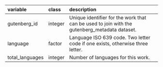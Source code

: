 |variable        |class         |description                           |
|:---------------|:-------------|:-------------------------------------|
|gutenberg_id    |integer       |Unique identifier for the work that can be used to join with the gutenberg_metadata dataset. |
|language        |factor        |Language ISO 639 code. Two letter code if one exists, otherwise three letter. |
|total_languages |integer       |Number of languages for this work. |
